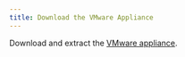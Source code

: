 ```yaml
---
title: Download the VMware Appliance
---
```


Download and extract the [VMware appliance].

[vmware appliance]: #{latest_release.urls.dist.vmware}
